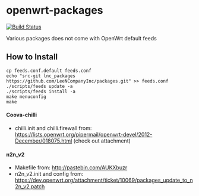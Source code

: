 openwrt-packages
================

[![Build Status](https://travis-ci.org/LeeNCompanyInc/packages.svg?branch=for-14.07)](https://travis-ci.org/LeeNCompanyInc/packages)

Various packages does not come with OpenWrt default feeds

## How to Install

```
cp feeds.conf.default feeds.conf
echo "src-git lnc_packages https://github.com/LeeNCompanyInc/packages.git" >> feeds.conf
./scripts/feeds update -a
./scripts/feeds install -a
make menuconfig
make
```

#### Coova-chilli

* chilli.init and chilli.firewall from: https://lists.openwrt.org/pipermail/openwrt-devel/2012-December/018075.html (check out attachment)

#### n2n_v2

* Makefile from: http://pastebin.com/AUKXbuzr
* n2n_v2.init and config from: https://dev.openwrt.org/attachment/ticket/10069/packages_update_to_n2n_v2.patch
